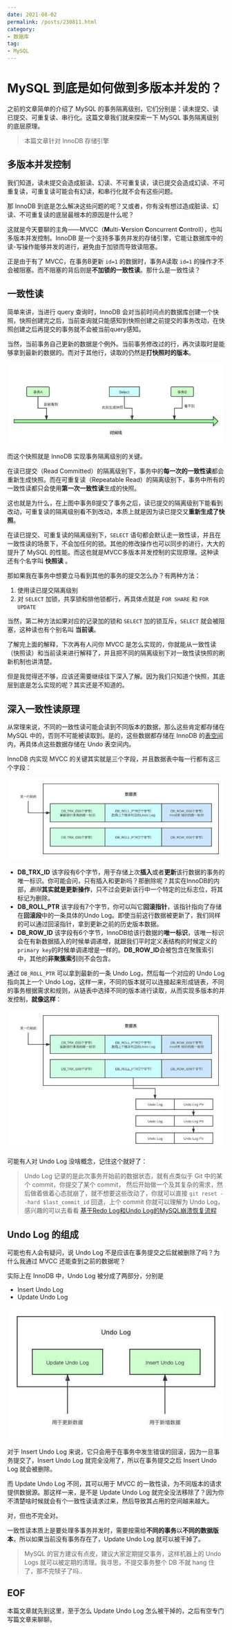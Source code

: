 ```yaml
---
date: 2021-08-02
permalink: /posts/230811.html
category:
- 数据库
tag:
- MySQL
---
```


# MySQL 到底是如何做到多版本并发的？

之前的文章简单的介绍了 MySQL 的事务隔离级别，它们分别是：读未提交、读已提交、可重复读、串行化。这篇文章我们就来探索一下 MySQL 事务隔离级别的底层原理。

> 本篇文章针对 InnoDB 存储引擎



## 多版本并发控制

我们知道，读未提交会造成脏读、幻读、不可重复读，读已提交会造成幻读、不可重复读，可重复读可能会有幻读，和串行化就不会有这些问题。

那 InnoDB 到底是怎么解决这些问题的呢？又或者，你有没有想过造成脏读、幻读、不可重复读的底层最根本的原因是什么呢？

这就是今天要聊的主角——MVCC（**M**ulti-**V**ersion **C**oncurrent **C**ontroll），也叫多版本并发控制。InnoDB 是一个支持多事务并发的存储引擎，它能让数据库中的读-写操作能够并发的进行，避免由于加锁而导致读阻塞。

正是由于有了 MVCC，在事务B更新 `id=1` 的数据时，事务A读取 `id=1` 的操作才不会被阻塞。而不阻塞的背后则是**不加锁的一致性读**。那什么是一致性读？



## 一致性读

简单来讲，当进行 query 查询时，InnoDB 会对当前时间点的数据库创建一个快照，快照创建完之后，当前查询就只能感知到快照创建之前提交的事务改动，在快照创建之后再提交的事务就不会被当前query感知。

当然，当前事务自己更新的数据是个例外。当前事务修改过的行，再次读取时是能够拿到最新的数据的。而对于其他行，读取的仍然是**打快照时的版本**。

![](/images/230811/consistant-read.jpeg)

而这个快照就是 InnoDB 实现事务隔离级别的关键。

在读已提交（Read Committed）的隔离级别下，事务中的**每一次的一致性读**都会重新生成快照。而在可重复读（Repeatable Read）的隔离级别下，事务中所有的一致性读都只会使用**第一次一致性读**生成的快照。

这也就是为什么，在上图中事务B提交了事务之后，读已提交的隔离级别下能看到改动，可重复读的隔离级别看不到改动，本质上就是因为读已提交又**重新生成了快照**。

在读已提交、可重复读的隔离级别下，`SELECT` 语句都会默认走一致性读，并且在一致性读的场景下，不会加任何的锁。其他的修改操作也可以同步的进行，大大的提升了 MySQL 的性能。而这也就是MVCC多版本并发控制的实现原理。这种读还有个名字叫 **快照读** 。



那如果我在事务中想要立马看到其他的事务的提交怎么办？有两种方法：

1. 使用读已提交隔离级别
2. 对 `SELECT` 加锁，共享锁和排他锁都行，再具体点就是 `FOR SHARE` 和 `FOR UPDATE`

当然，第二种方法如果对应的记录加的锁和 `SELECT` 加的锁互斥，`SELECT` 就会被阻塞，这种读也有个别名叫 **当前读**。



了解完上面的解释，下次再有人问你 MVCC 是怎么实现的，你就能从一致性读（快照读）和当前读来进行解释了，并且把不同的隔离级别下对一致性读快照的刷新机制也讲清楚。

但是我觉得还不够，应该还需要继续往下深入了解。因为我们只知道个快照，其底层到底是怎么实现的呢？其实还是不知道的。



## 深入一致性读原理

从常理来说，不同的一致性读可能会读到不同版本的数据，那么这些肯定都存储在 MySQL 中的，否则不可能被读取到。是的，这些数据都存储在 InnoDB 的[表空间](https://mp.weixin.qq.com/s/KVH---8XrkX-6_liVux2Xg)内，再具体点这些数据存储在 Undo 表空间内。

InnoDB 内实现 MVCC 的关键其实就是三个字段，并且数据表中每一行都有这三个字段：

![](/images/230811/three-key-in-a-row.jpeg)

- **DB_TRX_ID** 该字段有6个字节，用于存储上次**插入**或者**更新**该行数据的事务的唯一标识。你可能会问，只有插入和更新吗？那删除呢？其实在InnoDB的内部，*删除***其实就是更新操作**，只不过会更新该行中一个特定的比标志位，将其标记为删除。
- **DB_ROLL_PTR** 该字段有7个字节，你可以叫它**回滚指针**，该指针指向了存储在**回滚段**中的一条具体的Undo Log。即使当前这行数据被更新了，我们同样的可以通过回滚指针，拿到更新之前的历史版本数据。
- **DB_ROW_ID** 该字段有6个字节，InnoDB给该行数据的**唯一标识**，该唯一标识会在有新数据插入的时候单调递增，就跟我们平时定义表结构的时候定义的`primary key`的时候单调递增是一样的。**DB_ROW_ID**会被包含在聚簇索引中，其他的**非聚簇索引**则不会包含。



通过 `DB_ROLL_PTR` 可以拿到最新的一条 Undo Log，然后每一个对应的 Undo Log 指向其上一个 Undo Log，这样一来，不同的版本就可以连接起来形成链表，不同的事务根据需求和规则，从链表中选择不同的版本进行读取，从而实现多版本的并发控制，**就像这样**：

![](/images/230811/undo-log-ptr.jpeg)



可能有人对 Undo Log 没啥概念，记住这个就好了：

> Undo Log 记录的是此次事务开始前的数据状态，就有点类似于 Git 中的某个 commit，你提交了某个 commit， 然后开始做一个及其复杂的需求，然后做着做着心态就崩了，就不想要这些改动了，你就可以直接 `git reset --hard $last_commit_id` 回退，上个 commit 你就可以理解为 Undo Log，感兴趣的可以去看看 [基于Redo Log和Undo Log的MySQL崩溃恢复流程](https://mp.weixin.qq.com/s/sDhgznRSA5wWduvG156mBw)



## Undo Log 的组成

可能也有人会有疑问，说 Undo Log 不是应该在事务提交之后就被删除了吗？为什么我通过 MVCC 还能查到之前的数据呢？

实际上在 InnoDB 中，Undo Log 被分成了两部分，分别是

- Insert Undo Log
- Update Undo Log

![](/images/230811/composition-of-undo-log.jpeg)

对于 Insert Undo Log 来说，它只会用于在事务中发生错误的回滚，因为一旦事务提交了，Insert Undo Log 就完全没用了，所以在事务提交之后 Insert Undo Log 就会被删除。

而 Update Undo Log 不同，其可以用于 MVCC 的一致性读，为不同版本的请求提供数据源。那这样一来，是不是 Update Undo Log 就完全没法移除了？因为你不清楚啥时候就会有个一致性读请求过来，然后导致其占用的空间越来越大。

对，但也不完全对。

一致性读本质上是要处理多事务并发时，需要按需给**不同的事务**以**不同的数据版本**，所以如果当前没有事务存在了，Update Undo Log 就可以被干掉了。

> MySQL 的官方建议有点皮，建议大家定期提交事务，这样机器上的 Undo Logs 就可以被定期的清理。我寻思，不提交事务整个 DB 不就 hang 住了，那不完犊子了吗..





## EOF

本篇文章就先到这里，至于怎么 Update Undo Log 怎么被干掉的，之后有空专门写篇文章来聊聊。







